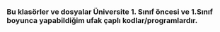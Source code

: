  ### Bu klasörler ve dosyalar Üniversite 1. Sınıf öncesi ve 1.Sınıf boyunca yapabildiğim ufak çaplı kodlar/programlardır.
